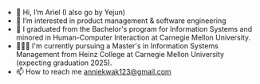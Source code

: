 - 👋 Hi, I’m Ariel (I also go by Yejun)
- 👀 I’m interested in product management & software engineering
- 🌱 I graduated from the Bachelor's program for Information Systems and minored in Human-Computer Interaction at Carnegie Mellon University.
- 👩🏻‍💻 I'm currently pursuing a Master's in Information Systems Management from Heinz College at Carnegie Mellon University (expecting graduation 2025). 
- 📫 How to reach me anniekwak123@gmail.com

<!---
arielkwak/arielkwak is a ✨ special ✨ repository because its `README.md` (this file) appears on your GitHub profile.
You can click the Preview link to take a look at your changes.
--->
